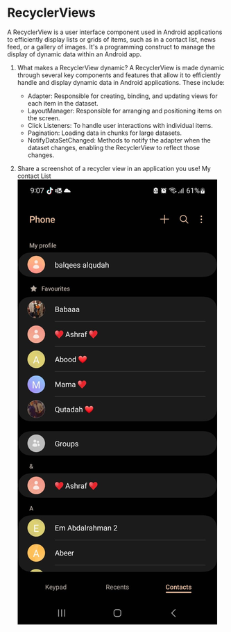 # RecyclerViews

A RecyclerView is a user interface component used in Android applications to efficiently display lists or grids of
items, such as in a contact list, news feed, or a gallery of images. It's a programming construct to manage the display
of dynamic data within an Android app.

1. What makes a RecyclerView dynamic?
   A RecyclerView is made dynamic through several key components and features that allow it to efficiently handle
   and display dynamic data in Android applications. These include:
    - Adapter: Responsible for creating, binding, and updating views for each item in the dataset.
    - LayoutManager: Responsible for arranging and positioning items on the screen.
    - Click Listeners: To handle user interactions with individual items.
    - Pagination: Loading data in chunks for large datasets.
    - NotifyDataSetChanged: Methods to notify the adapter when the dataset changes, enabling the RecyclerView to
      reflect those changes.

2. Share a screenshot of a recycler view in an application you use!
   My contact List
   ![Contact List](assests/conatctList.jpeg)
